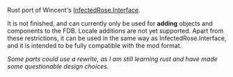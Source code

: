 Rust port of Wincent's [InfectedRose.Interface](https://github.com/Wincent01/InfectedRose).

It is not finished, and can currently only be used for **adding** objects and components to the FDB. Locale additions are not yet supported.
Apart from these restrictions, it can be used in the same way as InfectedRose.Interface, and it is intended to be fully compatible with the mod format.

_Some parts could use a rewrite, as I am still learning rust and have made some questionable design choices._
